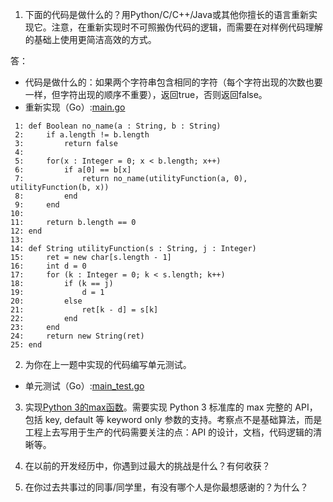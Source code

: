 1. 下面的代码是做什么的？用Python/C/C++/Java或其他你擅长的语言重新实现它。注意，在重新实现时不可照搬伪代码的逻辑，而需要在对样例代码理解的基础上使用更简洁高效的方式。

答：
- 代码是做什么的：如果两个字符串包含相同的字符（每个字符出现的次数也要一样，但字符出现的顺序不重要），返回true，否则返回false。
- 重新实现（Go）:[main.go](main.go)

```
 1: def Boolean no_name(a : String, b : String)
 2:     if a.length != b.length
 3:         return false
 4:
 5:     for(x : Integer = 0; x < b.length; x++)
 6:         if a[0] == b[x]
 7:             return no_name(utilityFunction(a, 0), utilityFunction(b, x))
 8:         end
 9:     end
10:
11:     return b.length == 0
12: end
13:
14: def String utilityFunction(s : String, j : Integer)
15:     ret = new char[s.length - 1]
16:     int d = 0
17:     for (k : Integer = 0; k < s.length; k++)
18:         if (k == j)
19:             d = 1
20:         else
21:             ret[k - d] = s[k]
22:         end
23:     end
24:     return new String(ret)
25: end
```

2. 为你在上一题中实现的代码编写单元测试。
- 单元测试（Go）:[main_test.go](main_test.go)

3. 实现[Python 3的max函数](https://docs.python.org/3/library/functions.html#max)。需要实现 Python 3 标准库的 max 完整的 API，包括 key, default 等 keyword only 参数的支持。考察点不是基础算法，而是工程上去写用于生产的代码需要关注的点：API 的设计，文档，代码逻辑的清晰等。

4. 在以前的开发经历中，你遇到过最大的挑战是什么？有何收获？

5. 在你过去共事过的同事/同学里，有没有哪个人是你最想感谢的？为什么？
